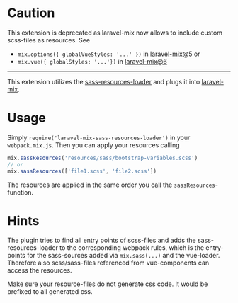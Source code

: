 # Caution

This extension is deprecated as laravel-mix now allows to include custom scss-files as resources. See
* `mix.options({ globalVueStyles: '...' })` in [laravel-mix@5](https://laravel-mix.com/docs/5.0/options) or
* `mix.vue({ globalStyles: '...'})` in [laravel-mix@6](https://laravel-mix.com/docs/6.0/upgrade#vue-configuration)

---


This extension utilizes the [sass-resources-loader](https://github.com/shakacode/sass-resources-loader) and plugs it into [laravel-mix](https://github.com/JeffreyWay/laravel-mix).

# Usage
Simply `require('laravel-mix-sass-resources-loader')` in your `webpack.mix.js`. Then you can apply your resources calling
```javascript
mix.sassResources('resources/sass/bootstrap-variables.scss')
// or
mix.sassResources(['file1.scss', 'file2.scss'])
```

The resources are applied in the same order you call the `sassResources`-function.

# Hints
The plugin tries to find all entry points of scss-files and adds the sass-resources-loader to the corresponding webpack rules, which is the entry-points for the sass-sources added via `mix.sass(...)` and the vue-loader. Therefore also scss/sass-files referenced from vue-components can access the resources.

Make sure your resource-files do not generate css code. It would be prefixed to all generated css.